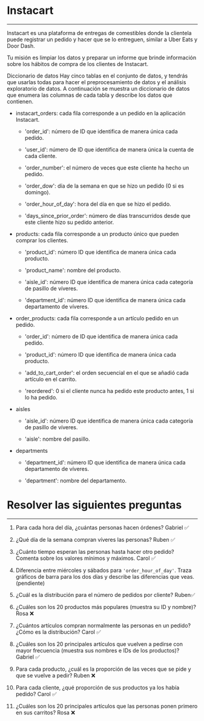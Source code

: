 # Instacart

---

Instacart es una plataforma de entregas de comestibles donde la clientela puede registrar un pedido y hacer que se lo entreguen, similar a Uber Eats y Door Dash.

Tu misión es limpiar los datos y preparar un informe que brinde información sobre los hábitos de compra de los clientes de Instacart.

Diccionario de datos
Hay cinco tablas en el conjunto de datos, y tendrás que usarlas todas para hacer el preprocesamiento de datos y el análisis exploratorio de datos. A continuación se muestra un diccionario de datos que enumera las columnas de cada tabla y describe los datos que contienen.

- instacart_orders: cada fila corresponde a un pedido en la aplicación Instacart.

  - 'order_id': número de ID que identifica de manera única cada pedido.

  - 'user_id': número de ID que identifica de manera única la cuenta de cada cliente.

  - 'order_number': el número de veces que este cliente ha hecho un pedido.

  - 'order_dow': día de la semana en que se hizo un pedido (0 si es domingo).

  - 'order_hour_of_day': hora del día en que se hizo el pedido.

  - 'days_since_prior_order': número de días transcurridos desde que este cliente hizo su pedido anterior.

- products: cada fila corresponde a un producto único que pueden comprar los clientes.

  - 'product_id': número ID que identifica de manera única cada producto.

  - 'product_name': nombre del producto.

  - 'aisle_id': número ID que identifica de manera única cada categoría de pasillo de víveres.

  - 'department_id': número ID que identifica de manera única cada departamento de víveres.

- order_products: cada fila corresponde a un artículo pedido en un pedido.

  - 'order_id': número de ID que identifica de manera única cada pedido.

  - 'product_id': número ID que identifica de manera única cada producto.

  - 'add_to_cart_order': el orden secuencial en el que se añadió cada artículo en el carrito.

  - 'reordered': 0 si el cliente nunca ha pedido este producto antes, 1 si lo ha pedido.

- aisles

  - 'aisle_id': número ID que identifica de manera única cada categoría de pasillo de víveres.

  - 'aisle': nombre del pasillo.

- departments

  - 'department_id': número ID que identifica de manera única cada departamento de víveres.

  - 'department': nombre del departamento.

# Resolver las siguientes preguntas

---

1. Para cada hora del día, ¿cuántas personas hacen órdenes? Gabriel ✅

2. ¿Qué día de la semana compran víveres las personas? Ruben ✅

3. ¿Cuánto tiempo esperan las personas hasta hacer otro pedido? Comenta sobre los valores mínimos y máximos. Carol ✅

4. Diferencia entre miércoles y sábados para `'order_hour_of_day'`. Traza gráficos de barra para los dos días y describe las diferencias que veas. (pendiente)

5. ¿Cuál es la distribución para el número de pedidos por cliente? Ruben✅

6. ¿Cuáles son los 20 productos más populares (muestra su ID y nombre)? Rosa ❌

7. ¿Cuántos artículos compran normalmente las personas en un pedido? ¿Cómo es la distribución? Carol ✅

8. ¿Cuáles son los 20 principales artículos que vuelven a pedirse con mayor frecuencia (muestra sus nombres e IDs de los productos)? Gabriel ✅

9. Para cada producto, ¿cuál es la proporción de las veces que se pide y que se vuelve a pedir? Ruben ❌

10. Para cada cliente, ¿qué proporción de sus productos ya los había pedido? Carol ✅

11. ¿Cuáles son los 20 principales artículos que las personas ponen primero en sus carritos? Rosa ❌
